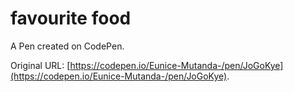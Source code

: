 # favourite food

A Pen created on CodePen.

Original URL: [https://codepen.io/Eunice-Mutanda-/pen/JoGoKye](https://codepen.io/Eunice-Mutanda-/pen/JoGoKye).

